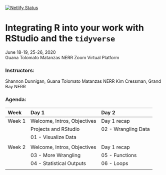 [![Netlify Status](https://api.netlify.com/api/v1/badges/fe751f14-bdec-4668-8d6e-d3f7c056b691/deploy-status)](https://app.netlify.com/sites/2020-06-integrate-r/deploys)

# Integrating R into your work with RStudio and the `tidyverse`

June 18-19, 25-26, 2020  
Guana Tolomato Matanzas NERR
Zoom Virtual Platform

### Instructors:

Shannon Dunnigan, Guana Tolomato Matanzas NERR
Kim Cressman, Grand Bay NERR 

### Agenda:

| Week              | Day 1                         | Day 2                      |
| :---------------- | :---------------------------- | :------------------------- |
|  Week 1           | Welcome, Intros, Objectives   | Day 1 recap                |
|                   | Projects and RStudio          | 02 - Wrangling Data        |
|                   | 01 - Visualize Data           |                            |
|                   |                               |                            |       
|  Week 2           | Welcome, Intros, Objectives   | Day 1 recap                |
|                   | 03 - More Wrangling           | 05 - Functions             | 
|                   | 04 - Statistical Outputs      | 06 - Loops                 | 
|                   |                               |                            |